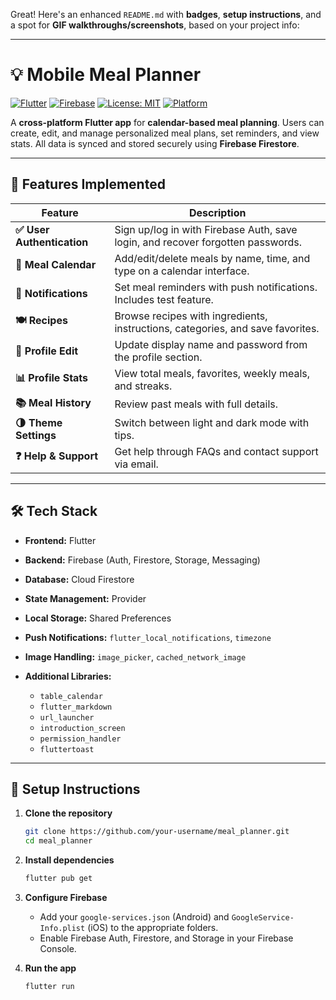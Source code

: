 Great! Here's an enhanced `README.md` with **badges**, **setup instructions**, and a spot for **GIF walkthroughs/screenshots**, based on your project info:

---

# 💡 Mobile Meal Planner

[![Flutter](https://img.shields.io/badge/Flutter-3.7.2-blue?logo=flutter)](https://flutter.dev)
[![Firebase](https://img.shields.io/badge/Backend-Firebase-orange?logo=firebase)](https://firebase.google.com)
[![License: MIT](https://img.shields.io/badge/license-MIT-green.svg)](https://opensource.org/licenses/MIT)
[![Platform](https://img.shields.io/badge/Platform-Android%20%7C%20iOS-lightgrey)]()

A **cross-platform Flutter app** for **calendar-based meal planning**. Users can create, edit, and manage personalized meal plans, set reminders, and view stats. All data is synced and stored securely using **Firebase Firestore**.

---

## 🚀 Features Implemented

| Feature                   | Description                                                                     |
| ------------------------- | ------------------------------------------------------------------------------- |
| **✅ User Authentication** | Sign up/log in with Firebase Auth, save login, and recover forgotten passwords. |
| **📆 Meal Calendar**      | Add/edit/delete meals by name, time, and type on a calendar interface.          |
| **🔔 Notifications**      | Set meal reminders with push notifications. Includes test feature.              |
| **🍽️ Recipes**           | Browse recipes with ingredients, instructions, categories, and save favorites.  |
| **👤 Profile Edit**       | Update display name and password from the profile section.                      |
| **📊 Profile Stats**      | View total meals, favorites, weekly meals, and streaks.                         |
| **📚 Meal History**       | Review past meals with full details.                                            |
| **🌗 Theme Settings**     | Switch between light and dark mode with tips.                                   |
| **❓ Help & Support**      | Get help through FAQs and contact support via email.                            |

---

## 🛠️ Tech Stack

* **Frontend:** Flutter
* **Backend:** Firebase (Auth, Firestore, Storage, Messaging)
* **Database:** Cloud Firestore
* **State Management:** Provider
* **Local Storage:** Shared Preferences
* **Push Notifications:** `flutter_local_notifications`, `timezone`
* **Image Handling:** `image_picker`, `cached_network_image`
* **Additional Libraries:**

  * `table_calendar`
  * `flutter_markdown`
  * `url_launcher`
  * `introduction_screen`
  * `permission_handler`
  * `fluttertoast`

---

## 🧪 Setup Instructions

1. **Clone the repository**

   ```bash
   git clone https://github.com/your-username/meal_planner.git
   cd meal_planner
   ```

2. **Install dependencies**

   ```bash
   flutter pub get
   ```

3. **Configure Firebase**

   * Add your `google-services.json` (Android) and `GoogleService-Info.plist` (iOS) to the appropriate folders.
   * Enable Firebase Auth, Firestore, and Storage in your Firebase Console.

4. **Run the app**

   ```bash
   flutter run
   ```

